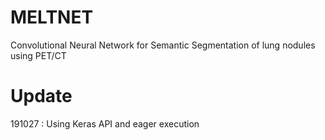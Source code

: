 # MELTNET
Convolutional Neural Network for Semantic Segmentation of lung nodules using PET/CT

# Update
191027 : Using Keras API and eager execution
